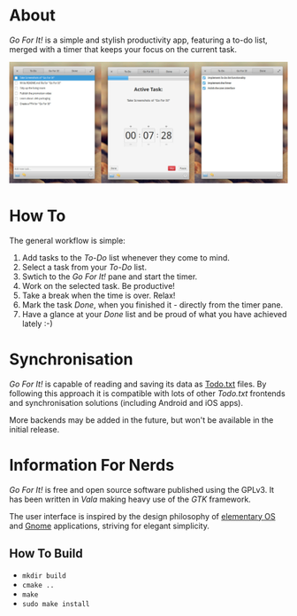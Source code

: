 # About

_Go For It!_ is a simple and stylish productivity app, featuring a to-do list, merged with a timer that keeps your focus on the current task.

![Screenshot](screenshot.jpg)

# How To

The general workflow is simple:

1. Add tasks to the _To-Do_ list whenever they come to mind.
2. Select a task from your _To-Do_ list.
3. Swtich to the _Go For It!_ pane and start the timer.
4. Work on the selected task. Be productive!
5. Take a break when the time is over. Relax!
7. Mark the task _Done_, when you finished it - directly from the timer pane.
8. Have a glance at your _Done_ list and be proud of what you have achieved lately :-)

# Synchronisation

_Go For It!_ is capable of reading and saving its data as [Todo.txt](http://todotxt.com/) files. 
By following this approach it is compatible with lots of other _Todo.txt_ frontends and synchronisation solutions (including Android and iOS apps).

More backends may be added in the future, but won't be available in the initial release.

# Information For Nerds 

_Go For It!_ is free and open source software published using the GPLv3. It has been written in _Vala_ making heavy use of the _GTK_ framework.

The user interface is inspired by the design philosophy of [elementary OS](http://elementaryos.org/) and [Gnome](http://www.gnome.org/) applications, striving for elegant simplicity.

## How To Build
- `mkdir build`
- `cmake ..`
- `make`
- `sudo make install`

